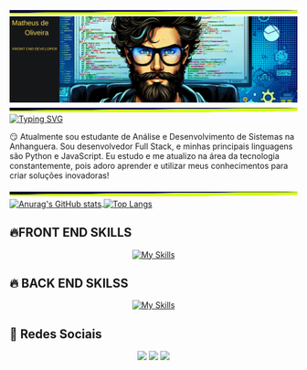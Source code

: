 <!DOCTYPE html>
<html lang="en">
<head>
    <meta charset="UTF-8">
    <meta name="viewport" content="width=device-width, initial-scale=1.0">
    
</head>
<body>
    <div><img src="line bar.png" width="100%" height="8px"/>
        <img src="GIT HUB BANNER MATHEUS.png" alt="ImagemBanner">
    </div><img src="line bar.png" width="100%" height="8px"/>
    <div>
        <a href="https://git.io/typing-svg">
            <img src="https://readme-typing-svg.demolab.com/?lines=OLA!+Me+chamo+Matheus;Sou+desenvolvedor+Front+End" alt="Typing SVG">
        </a>
    </div>
    <div>
        <p>😏 Atualmente sou estudante de Análise e Desenvolvimento de Sistemas na Anhanguera. Sou desenvolvedor Full Stack, e minhas principais linguagens são Python e JavaScript. Eu estudo e me atualizo na área da tecnologia constantemente, pois adoro aprender e utilizar meus conhecimentos para criar soluções inovadoras!</p>
    </div><img src="line bar.png" width="100%" height="8px"/>
    <div>
        <a href="https://github.com/Matheusisa/github-readme-stats">
            <img align="center" src="https://github-readme-stats.vercel.app/api?username=Matheusisa&theme=yeblu&show_icons=true&hide=stars" alt="Anurag's GitHub stats">
        </a>
        <a href="https://github.com/Matheusisa/github-readme-stats">
            <img align="center" src="https://github-readme-stats.vercel.app/api/top-langs/?username=Matheusisa&layout=compact&theme=yeblu" alt="Top Langs">
        </a>
    </div>
    <h2>🔥FRONT END SKILLS</h2>
    <div>
    <p align="center">
        <a href="https://skillicons.dev">
            <img src="https://skillicons.dev/icons?i=js,html,css,react," alt="My Skills">
        </a>
    </p>
    </div>
    <h2>🔥 BACK END SKILSS</h2>
    <div>
    <div>
    <div>
    <p align="center">
        <a href="https://skillicons.dev">
            <img src="https://skillicons.dev/icons?i=py,nodejs,azure,fastapi,git,github" alt="My Skills">
        </a>
    </p>
    </div>
    </div> 
    <h2>📨 Redes Sociais</h2>
        <div> 
            <p align="center">
            <a href="https://instagram.com/MATHEUSFRONTEND" target="_blank"><img src="https://img.shields.io/badge/-Instagram-%23E4405F?style=for-the-badge&logo=instagram&logoColor=white" target="_blank"></a>
            <a href = "mailto:matheusisafilha@gmail.com"><img src="https://img.shields.io/badge/-Gmail-%23333?style=for-the-badge&logo=gmail&logoColor=white" target="_blank"></a>
            <a href="https://www.linkedin.com/in/matheus-oliveira-9692a72ba/#:~:text=www.linkedin.com/in/matheus%2Doliveira%2D9692a72ba" target="_blank"><img src="https://img.shields.io/badge/-LinkedIn-%230077B5?style=for-the-badge&logo=linkedin&logoColor=white" target="_blank"></a> 
            </a>
    </div>
</div>
</body>
</html>
